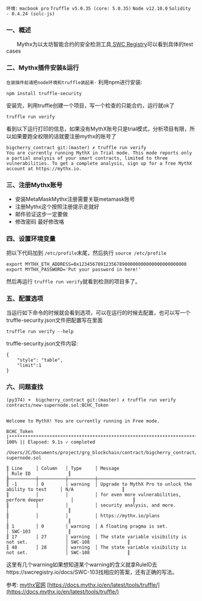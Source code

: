 `环境:`
`macbook pro`
`Truffle v5.0.35 (core: 5.0.35)`
`Node v12.10.0`
`Solidity - 0.4.24 (solc-js)`

### 一、概述

&emsp;&emsp;Mythx为以太坊智能合约的安全检测工具,[SWC Registry](https://swcregistry.io/)可以看到具体的test cases

### 二、Mythx插件安装&运行

`在装插件前请把node环境和truffle装起来·`
利用npm进行安装:

```
npm install truffle-security
```

安装完，利用truffle创建一个项目，写一个检查的只能合约，运行就ok了

```
truffle run verify
```

看到以下运行打印的信息，如果没有MythX账号只是trial模式，分析项目有限，所以如果要跑全权限的话就要注册mythx的账号了

```
bigcherry_contract git:(master) ✗ truffle run verify        
You are currently running MythX in Trial mode. This mode reports only a partial analysis of your smart contracts, limited to three vulnerabilities. To get a complete analysis, sign up for a free MythX account at https://mythx.io.
```

### 三、注册Mythx账号

* 安装MetaMaskMythx注册需要关联metamask账号
* 注册Mythx这个按照注册提示走就好
* 邮件验证这步一定要做
* 修改密码
  最好修改咯

### 四、设置环境变量

把以下代码加到 `/etc/profile`末尾，然后执行 `source /etc/profile`

```
export MYTHX_ETH_ADDRESS=0x1234567891235678900000000000000000000000
export MYTHX_PASSWORD='Put your password in here!'
```

然后再运行 `truffle run verify`就看到检测的项目多了。

### 五、配置选项

当运行如下命令的时候就会看到选项，可以在运行的时候去配置，也可以写一个truffle-security.json文件把配置写在里面

```
truffle run verify --help
```

truffle-security.json文件内容:

```
{   
    "style": "table",
    "limit":1
}
```

### 六、问题查找

```
(py374) ➜  bigcherry_contract git:(master) ✗ truffle run verify contracts/new-supernode.sol:BCHC_Token


Welcome to MythX! You are currently running in Free mode.

BCHC_Token |**********************************************************************************| 100% || Elapsed: 9.1s ✓ completed

/Users/JC/Documents/project/grg_blockchain/contract/bigcherry_contract/contracts/new-supernode.sol

║ Line     │ Column   │ Type     │ Message                                                │ Rule ID              ║
╟──────────┼──────────┼──────────┼────────────────────────────────────────────────────────┼──────────────────────╢
║ -1       │ 0        │ warning  │ Upgrade to MythX Pro to unlock the ability to test     │ N/A                  ║
║          │          │          │ for even more vulnerabilities, perform deeper          │                      ║
║          │          │          │ security analysis, and more.                           │                      ║
║          │          │          │ https://mythx.io/plans                                 │                      ║
║ 1        │ 0        │ warning  │ A floating pragma is set.                              │ SWC-103              ║
║ 17       │ 27       │ warning  │ The state variable visibility is not set.              │ SWC-108              ║
║ 48       │ 28       │ warning  │ The state variable visibility is not set.              │ SWC-108              ║
```

这里有几个warning如果想知道某个warning的含义就拿RuleID去https://swcregistry.io/docs/SWC-103找相应的答案，还有正确的写法。

参考:
[mythx官网](https://mythx.io/)
[https://docs.mythx.io/en/latest/tools/truffle/](https://docs.mythx.io/en/latest/tools/truffle/)
